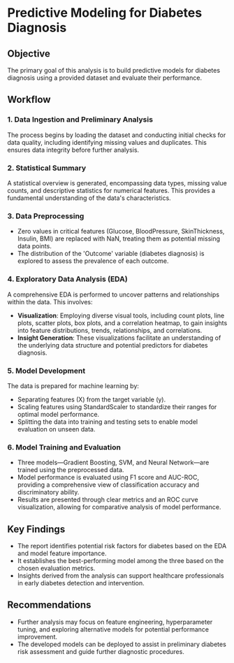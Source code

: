# Predictive Modeling for Diabetes Diagnosis

## Objective
The primary goal of this analysis is to build predictive models for diabetes diagnosis using a provided dataset and evaluate their performance.

## Workflow

### 1. Data Ingestion and Preliminary Analysis
The process begins by loading the dataset and conducting initial checks for data quality, including identifying missing values and duplicates. This ensures data integrity before further analysis.

### 2. Statistical Summary
A statistical overview is generated, encompassing data types, missing value counts, and descriptive statistics for numerical features. This provides a fundamental understanding of the data's characteristics.

### 3. Data Preprocessing
- Zero values in critical features (Glucose, BloodPressure, SkinThickness, Insulin, BMI) are replaced with NaN, treating them as potential missing data points.
- The distribution of the 'Outcome' variable (diabetes diagnosis) is explored to assess the prevalence of each outcome.

### 4. Exploratory Data Analysis (EDA)
A comprehensive EDA is performed to uncover patterns and relationships within the data. This involves:

- **Visualization**: Employing diverse visual tools, including count plots, line plots, scatter plots, box plots, and a correlation heatmap, to gain insights into feature distributions, trends, relationships, and correlations.
- **Insight Generation**: These visualizations facilitate an understanding of the underlying data structure and potential predictors for diabetes diagnosis.

### 5. Model Development
The data is prepared for machine learning by:

- Separating features (X) from the target variable (y).
- Scaling features using StandardScaler to standardize their ranges for optimal model performance.
- Splitting the data into training and testing sets to enable model evaluation on unseen data.

### 6. Model Training and Evaluation
- Three models—Gradient Boosting, SVM, and Neural Network—are trained using the preprocessed data.
- Model performance is evaluated using F1 score and AUC-ROC, providing a comprehensive view of classification accuracy and discriminatory ability.
- Results are presented through clear metrics and an ROC curve visualization, allowing for comparative analysis of model performance.

## Key Findings
- The report identifies potential risk factors for diabetes based on the EDA and model feature importance.
- It establishes the best-performing model among the three based on the chosen evaluation metrics.
- Insights derived from the analysis can support healthcare professionals in early diabetes detection and intervention.

## Recommendations
- Further analysis may focus on feature engineering, hyperparameter tuning, and exploring alternative models for potential performance improvement.
- The developed models can be deployed to assist in preliminary diabetes risk assessment and guide further diagnostic procedures.
